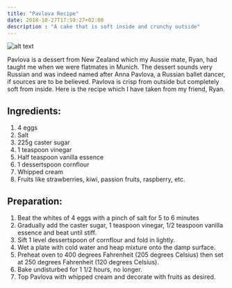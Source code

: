 ```yaml
---
title: "Pavlova Recipe"
date: 2018-10-27T17:59:27+02:00
description : "A cake that is soft inside and crunchy outside"
---
```


![alt text](https://i.imgur.com/vr5wMAy.jpg "Pavlova")

Pavlova is a dessert from New Zealand which my Aussie mate, Ryan, had taught me when we were flatmates in Munich. The dessert sounds very Russian and was indeed named after Anna Pavlova, a Russian ballet dancer, if sources are to be believed. Pavlova is crisp from outside but completely soft from inside. Here is the recipe which I have taken from my friend, Ryan.

## Ingredients:

1. 4 eggs
2. Salt
3. 225g caster sugar
4. 1 teaspoon vinegar
5. Half teaspoon vanilla essence
6. 1 dessertspoon cornflour
7. Whipped cream
8. Fruits like strawberries, kiwi, passion fruits, raspberry, etc.

## Preparation:
1. Beat the whites of 4 eggs with a pinch of salt for 5 to 6 minutes
2. Gradually add the caster sugar, 1 teaspoon vinegar, 1/2 teaspoon vanilla essence and beat until stiff.
3. Sift 1 level dessertspoon of cornflour and fold in lightly.
4. Wet a plate with cold water and heap mixture onto the damp surface.
5. Preheat oven to 400 degrees Fahrenheit (205 degrees Celsius) then set at 250 degrees Fahrenheit (120 degrees Celsius).
6. Bake undisturbed for 1 1/2 hours, no longer.
7. Top Pavlova with whipped cream and decorate with fruits as desired.